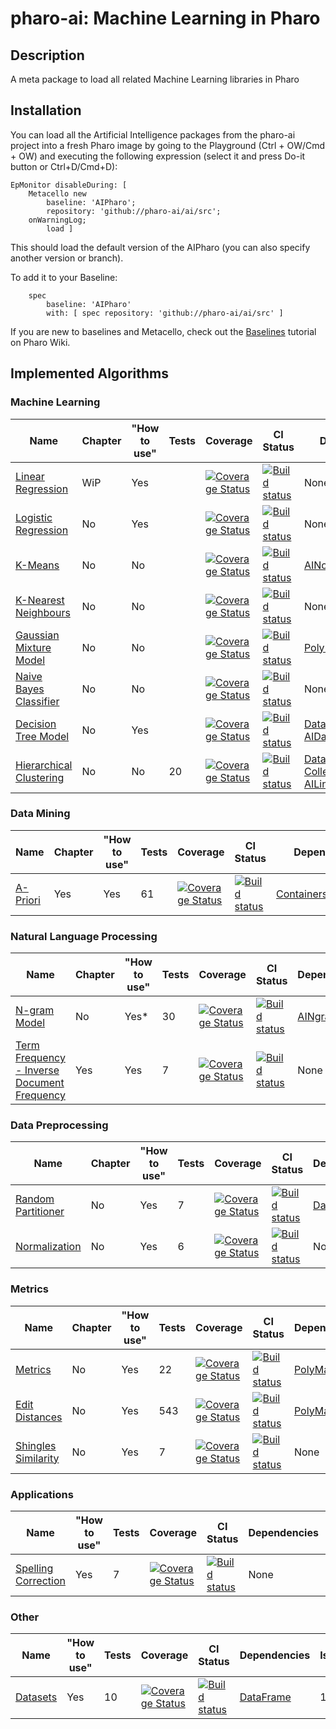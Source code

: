 # pharo-ai: Machine Learning in Pharo

## Description

A meta package to load all related Machine Learning libraries in Pharo

## Installation

You can load all the Artificial Intelligence packages from the pharo-ai project into a fresh Pharo image by going to the Playground (Ctrl + OW/Cmd + OW) and executing the following expression (select it and press Do-it button or Ctrl+D/Cmd+D):

```smalltalk
EpMonitor disableDuring: [
    Metacello new
        baseline: 'AIPharo';
        repository: 'github://pharo-ai/ai/src';
	onWarningLog;
        load ]
```

This should load the default version of the AIPharo (you can also specify another version or branch).

To add it to your Baseline:

```smalltalk
    spec
	    baseline: 'AIPharo'
	    with: [ spec repository: 'github://pharo-ai/ai/src' ]
```

If you are new to baselines and Metacello, check out the [Baselines](https://github.com/pharo-open-documentation/pharo-wiki/blob/master/General/Baselines.md) tutorial on Pharo Wiki.

## Implemented Algorithms

### Machine Learning

| Name | Chapter | "How to use" | Tests | Coverage | CI Status | Dependencies | Issues | PRs |
|---|---|---|---|---|---|---|---|---|
| [Linear Regression](https://github.com/pharo-ai/linear-models) | WiP | Yes |  | [![Coverage Status](https://coveralls.io/repos/github/pharo-ai/linear-models/badge.svg?branch=master)](https://coveralls.io/github/pharo-ai/linear-models?branch=master) | [![Build status](https://github.com/pharo-ai/linear-models/workflows/CI/badge.svg)](https://github.com/pharo-ai/linear-regression/actions/workflows/test.yml) | None | 3 | 0 |
| [Logistic Regression](https://github.com/pharo-ai/linear-models) | No | Yes |  | [![Coverage Status](https://coveralls.io/repos/github/pharo-ai/linear-models/badge.svg?branch=master)](https://coveralls.io/github/pharo-ai/linear-models?branch=master) | [![Build status](https://github.com/pharo-ai/linear-models/workflows/CI/badge.svg)](https://github.com/pharo-ai/linear-regression/actions/workflows/test.yml) | None | -//- | -//- |
| [K-Means](https://github.com/pharo-ai/k-means) | No | No |  | [![Coverage Status](https://coveralls.io/repos/github/pharo-ai/KMeans/badge.svg?branch=master)](https://coveralls.io/github/pharo-ai/KMeans?branch=master) | [![Build status](https://github.com/pharo-ai/k-means/workflows/CI/badge.svg)](https://github.com/pharo-ai/k-means/actions/workflows/test.yml) | [AINormalization](https://github.com/pharo-ai/normalization) |  |  |
| [K-Nearest Neighbours](https://github.com/pharo-ai/kNN) | No | No |  | [![Coverage Status](https://coveralls.io/repos/github/pharo-ai/kNN/badge.svg?branch=master)](https://coveralls.io/github/pharo-ai/kNN?branch=master) | [![Build status](https://github.com/pharo-ai/kNN/workflows/CI/badge.svg)](https://github.com/pharo-ai/kNN/actions/workflows/test.yml) | None | 1 | 0 |
| [Gaussian Mixture Model](https://github.com/pharo-ai/gaussian-mixture-model) | No | No |  | [![Coverage Status](https://coveralls.io/repos/github/pharo-ai/gaussian-mixture-model/badge.svg?branch=master)](https://coveralls.io/github/pharo-ai/gaussian-mixture-model?branch=master) | [![Build status](https://github.com/pharo-ai/gaussian-mixture-model/workflows/CI/badge.svg)](https://github.com/pharo-ai/gaussian-mixture-model/actions/workflows/test.yml) | [PolyMath](https://github.com/PolyMathOrg/PolyMath) |  |  |
| [Naive Bayes Classifier](https://github.com/pharo-ai/naive-bayes-classifier) | No | No |  | [![Coverage Status](https://coveralls.io/repos/github/olekscode/NaiveBayesClassifier/badge.svg?branch=master)](https://coveralls.io/github/olekscode/NaiveBayesClassifier?branch=master) | [![Build status](https://github.com/pharo-ai/NaiveBayesClassifier/workflows/CI/badge.svg)](https://github.com/pharo-ai/NaiveBayesClassifier/actions/workflows/test.yml) | None |  |  |
| [Decision Tree Model](https://github.com/pharo-ai/decision-tree-model) | No | Yes |  | [![Coverage Status](https://coveralls.io/repos/github/pharo-ai/DecisionTreeModel/badge.svg?branch=master)](https://coveralls.io/github/pharo-ai/DecisionTreeModel?branch=master) | [![Build status](https://github.com/pharo-ai/DecisionTreeModel/workflows/CI/badge.svg)](https://github.com/pharo-ai/DecisionTreeModel/actions/workflows/test.yml) | [DataFrame](https://github.com/PolyMathOrg/DataFrame), [AIDatasets](https://github.com/pharo-ai/Datasets) | 1 | 0 |
| [Hierarchical Clustering](https://github.com/pharo-ai/hierarchical-clustering) | No | No | 20 | [![Coverage Status](https://coveralls.io/repos/github/pharo-ai/hierarchical-clustering/badge.svg?branch=master)](https://coveralls.io/github/pharo-ai/hierarchical-clustering?branch=master) | [![Build status](https://github.com/pharo-ai/hierarchical-clustering/workflows/CI/badge.svg)](https://github.com/pharo-ai/hierarchical-clustering/actions/workflows/test.yml) | [DataFrame](https://github.com/PolyMathOrg/DataFrame), [CollectionExtensions](https://github.com/pharo-contributions/CollectionExtensions), [AILinearAlgebra](https://github.com/pharo-ai/linear-algebra) | 1 | 0 |

### Data Mining

| Name | Chapter | "How to use" | Tests | Coverage | CI Status | Dependencies | Issues | PRs |
|---|---|---|---|---|---|---|---|---|
| [A-Priori](https://github.com/pharo-ai/APriori) | Yes | Yes | 61 | [![Coverage Status](https://coveralls.io/repos/github/pharo-ai/APriori/badge.svg?branch=master)](https://coveralls.io/github/pharo-ai/APriori?branch=master) | [![Build status](https://github.com/pharo-ai/APriori/workflows/CI/badge.svg)](https://github.com/pharo-ai/APriori/actions/workflows/test.yml) | [ContainersOrderedSet](https://github.com/pharo-containers/Containers-OrderedSet) | 2 | 1 |

### Natural Language Processing

| Name | Chapter | "How to use" | Tests | Coverage | CI Status | Dependencies | Issues | PRs |
|---|---|---|---|---|---|---|---|---|
| [N-gram Model](https://github.com/pharo-ai/NgramModel) | No | Yes* | 30 | [![Coverage Status](https://coveralls.io/repos/github/pharo-ai/NgramModel/badge.svg?branch=master)](https://coveralls.io/github/pharo-ai/NgramModel?branch=master) | [![Build status](https://github.com/pharo-ai/NgramModel/workflows/CI/badge.svg)](https://github.com/pharo-ai/NgramModel/actions/workflows/test.yml) | [AINgram](https://github.com/pharo-ai/ngram) | 8 | 0 |
| [Term Frequency - Inverse Document Frequency](https://github.com/pharo-ai/tf-idf) | Yes | Yes | 7 | [![Coverage Status](https://coveralls.io/repos/github/pharo-ai/tf-idf/badge.svg?branch=master)](https://coveralls.io/github/pharo-ai/tf-idf?branch=master) | [![Build status](https://github.com/pharo-ai/tf-idf/workflows/CI/badge.svg)](https://github.com/pharo-ai/tf-idf/actions/workflows/test.yml) | None | 0 | 0 |

### Data Preprocessing

| Name | Chapter | "How to use" | Tests | Coverage | CI Status | Dependencies | Issues | PRs |
|---|---|---|---|---|---|---|---|---|
| [Random Partitioner](https://github.com/pharo-ai/random-partitioner) | No | Yes | 7 | [![Coverage Status](https://coveralls.io/repos/github/PharoAI/RandomPartitioner/badge.svg?branch=master)](https://coveralls.io/github/PharoAI/RandomPartitioner?branch=master) | [![Build status](https://github.com/pharo-ai/RandomPartitioner/workflows/CI/badge.svg)](https://github.com/pharo-ai/RandomPartitioner/actions/workflows/test.yml) | [DataFrame](https://github.com/PolyMathOrg/DataFrame) | 1 | 0 |
| [Normalization](https://github.com/pharo-ai/normalization) | No | Yes | 6 | [![Coverage Status](https://coveralls.io/repos/github/pharo-ai/normalization/badge.svg?branch=master)](https://coveralls.io/github/pharo-ai/normalization?branch=master) | [![Build status](https://github.com/pharo-ai/normalization/workflows/CI/badge.svg)](https://github.com/pharo-ai/normalization/actions/workflows/test.yml) | None | 0 | 0 |

### Metrics

| Name | Chapter | "How to use" | Tests | Coverage | CI Status | Dependencies | Issues | PRs |
|---|---|---|---|---|---|---|---|---|
| [Metrics](https://github.com/pharo-ai/metrics) | No | Yes | 22 | [![Coverage Status](https://coveralls.io/repos/github/pharo-ai/metrics/badge.svg?branch=master)](https://coveralls.io/github/pharo-ai/metrics?branch=master) | [![Build status](https://github.com/pharo-ai/metrics/workflows/CI/badge.svg)](https://github.com/pharo-ai/metrics/actions/workflows/test.yml) | [PolyMath](https://github.com/PolyMathOrg/PolyMath) | 10 | 0 |
| [Edit Distances](https://github.com/pharo-ai/edit-distances) | No | Yes | 543 | [![Coverage Status](https://coveralls.io/repos/github/pharo-ai/edit-distances/badge.svg?branch=master)](https://coveralls.io/github/pharo-ai/edit-distances?branch=master) | [![Build status](https://github.com/pharo-ai/edit-distances/workflows/CI/badge.svg)](https://github.com/pharo-ai/edit-distances/actions/workflows/test.yml) | [PolyMath](https://github.com/PolyMathOrg/PolyMath) | 5 | 0 |
| [Shingles Similarity](https://github.com/pharo-ai/shingles-similarity) | No | Yes | 7 | [![Coverage Status](https://coveralls.io/repos/github/pharo-ai/shingles-similarity/badge.svg?branch=master)](https://coveralls.io/github/pharo-ai/shingles-similarity?branch=master) | [![Build status](https://github.com/pharo-ai/shingles-similarity/workflows/CI/badge.svg)](https://github.com/pharo-ai/shingles-similarity/actions/workflows/test.yml) | None | 0 | 0 |

### Applications

| Name | "How to use" | Tests | Coverage | CI Status | Dependencies | Issues | PRs |
|---|---|---|---|---|---|---|---|
| [Spelling Correction](https://github.com/pharo-ai/spelling-correction) | Yes | 7 | [![Coverage Status](https://coveralls.io/repos/github/pharo-ai/spelling-correction/badge.svg?branch=master)](https://coveralls.io/github/pharo-ai/spelling-correction?branch=master) | [![Build status](https://github.com/pharo-ai/spelling-correction/workflows/CI/badge.svg)](https://github.com/pharo-ai/spelling-correction/actions/workflows/test.yml) | None | 0 | 0 |


### Other

| Name | "How to use" | Tests | Coverage | CI Status | Dependencies | Issues | PRs |
|---|---|---|---|---|---|---|---|
| [Datasets](https://github.com/pharo-ai/Datasets) | Yes | 10 | [![Coverage Status](https://coveralls.io/repos/github/pharo-ai/Datasets/badge.svg?branch=master)](https://coveralls.io/github/pharo-ai/Datasets?branch=master) | [![Build status](https://github.com/pharo-ai/Datasets/workflows/CI/badge.svg)](https://github.com/pharo-ai/Datasets/actions/workflows/test.yml) | [DataFrame](https://github.com/PolyMathOrg/DataFrame) | 1 | 0 |
